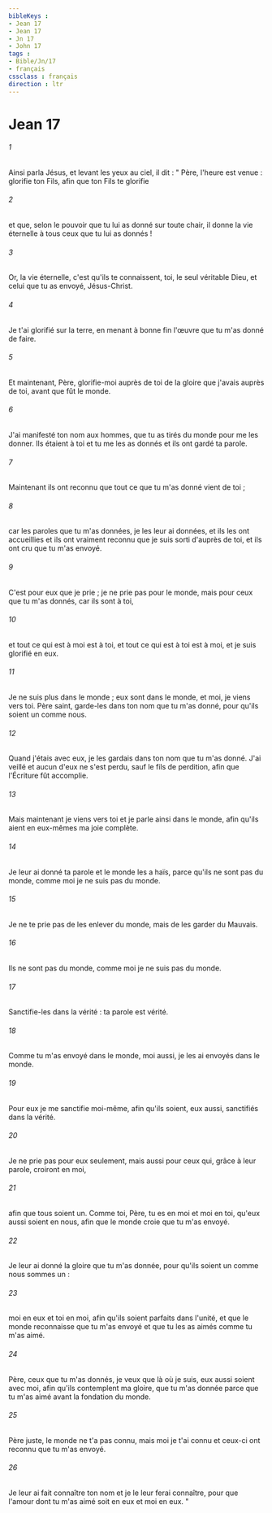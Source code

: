 ```yaml
---
bibleKeys : 
- Jean 17
- Jean 17
- Jn 17
- John 17
tags : 
- Bible/Jn/17
- français
cssclass : français
direction : ltr
---
```


# Jean 17

###### 1
Ainsi parla Jésus, et levant les yeux au ciel, il dit : " Père, l'heure est venue : glorifie ton Fils, afin que ton Fils te glorifie 
###### 2
et que, selon le pouvoir que tu lui as donné sur toute chair, il donne la vie éternelle à tous ceux que tu lui as donnés ! 
###### 3
Or, la vie éternelle, c'est qu'ils te connaissent, toi, le seul véritable Dieu, et celui que tu as envoyé, Jésus-Christ. 
###### 4
Je t'ai glorifié sur la terre, en menant à bonne fin l'œuvre que tu m'as donné de faire. 
###### 5
Et maintenant, Père, glorifie-moi auprès de toi de la gloire que j'avais auprès de toi, avant que fût le monde. 
###### 6
J'ai manifesté ton nom aux hommes, que tu as tirés du monde pour me les donner. Ils étaient à toi et tu me les as donnés et ils ont gardé ta parole. 
###### 7
Maintenant ils ont reconnu que tout ce que tu m'as donné vient de toi ; 
###### 8
car les paroles que tu m'as données, je les leur ai données, et ils les ont accueillies et ils ont vraiment reconnu que je suis sorti d'auprès de toi, et ils ont cru que tu m'as envoyé. 
###### 9
C'est pour eux que je prie ; je ne prie pas pour le monde, mais pour ceux que tu m'as donnés, car ils sont à toi, 
###### 10
et tout ce qui est à moi est à toi, et tout ce qui est à toi est à moi, et je suis glorifié en eux. 
###### 11
Je ne suis plus dans le monde ; eux sont dans le monde, et moi, je viens vers toi. Père saint, garde-les dans ton nom que tu m'as donné, pour qu'ils soient un comme nous. 
###### 12
Quand j'étais avec eux, je les gardais dans ton nom que tu m'as donné. J'ai veillé et aucun d'eux ne s'est perdu, sauf le fils de perdition, afin que l'Écriture fût accomplie. 
###### 13
Mais maintenant je viens vers toi et je parle ainsi dans le monde, afin qu'ils aient en eux-mêmes ma joie complète. 
###### 14
Je leur ai donné ta parole et le monde les a haïs, parce qu'ils ne sont pas du monde, comme moi je ne suis pas du monde. 
###### 15
Je ne te prie pas de les enlever du monde, mais de les garder du Mauvais. 
###### 16
Ils ne sont pas du monde, comme moi je ne suis pas du monde. 
###### 17
Sanctifie-les dans la vérité : ta parole est vérité. 
###### 18
Comme tu m'as envoyé dans le monde, moi aussi, je les ai envoyés dans le monde. 
###### 19
Pour eux je me sanctifie moi-même, afin qu'ils soient, eux aussi, sanctifiés dans la vérité. 
###### 20
Je ne prie pas pour eux seulement, mais aussi pour ceux qui, grâce à leur parole, croiront en moi, 
###### 21
afin que tous soient un. Comme toi, Père, tu es en moi et moi en toi, qu'eux aussi soient en nous, afin que le monde croie que tu m'as envoyé. 
###### 22
Je leur ai donné la gloire que tu m'as donnée, pour qu'ils soient un comme nous sommes un : 
###### 23
moi en eux et toi en moi, afin qu'ils soient parfaits dans l'unité, et que le monde reconnaisse que tu m'as envoyé et que tu les as aimés comme tu m'as aimé. 
###### 24
Père, ceux que tu m'as donnés, je veux que là où je suis, eux aussi soient avec moi, afin qu'ils contemplent ma gloire, que tu m'as donnée parce que tu m'as aimé avant la fondation du monde. 
###### 25
Père juste, le monde ne t'a pas connu, mais moi je t'ai connu et ceux-ci ont reconnu que tu m'as envoyé. 
###### 26
Je leur ai fait connaître ton nom et je le leur ferai connaître, pour que l'amour dont tu m'as aimé soit en eux et moi en eux. " 
